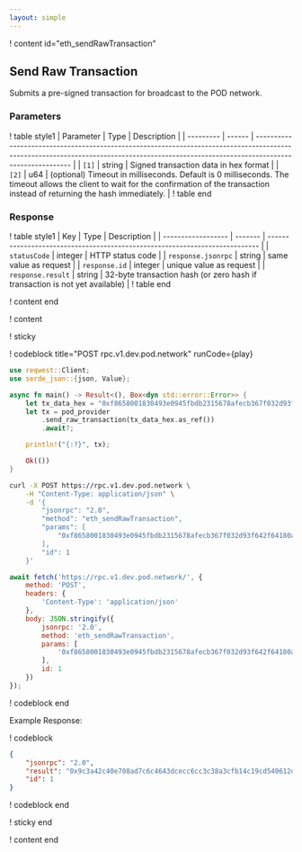 ```yaml
---
layout: simple
---
```


<script>
    async function play() {
        return fetch('https://rpc.v1.dev.pod.network/', {
            method: 'POST',
            headers: {
                'Content-Type': 'application/json'
            },
            body: JSON.stringify({
                jsonrpc: '2.0',
                method: 'eth_sendRawTransaction',
                params: [
                    '0xf8658001830493e0945fbdb2315678afecb367f032d93f642f64180aa3830f424080820a3da00f49d94d0d83d905d6372b3548d7e922d58c69e611a296d2ca3c9f762b9b5051a073e5602f6889390a284f421cc5184d05ec82923e64e86ff37e437f0600930d26'
                ],
                id: 1
            })
        });
    }
</script>

! content id="eth_sendRawTransaction"

## Send Raw Transaction

Submits a pre-signed transaction for broadcast to the POD network.

### Parameters

! table style1
| Parameter | Type   | Description                                                                                                                                                                             |
| --------- | ------ | --------------------------------------------------------------------------------------------------------------------------------------------------------------------------------------- |
| `[1]`     | string | Signed transaction data in hex format                                                                                                                                                   |
| `[2]`     | u64    | (optional) Timeout in milliseconds. Default is 0 milliseconds. The timeout allows the client to wait for the confirmation of the transaction instead of returning the hash immediately. |
! table end

### Response

! table style1
| Key                | Type    | Description                                                                 |
| ------------------ | ------- | --------------------------------------------------------------------------- |
| `statusCode`       | integer | HTTP status code                                                            |
| `response.jsonrpc` | string  | same value as request                                                       |
| `response.id`      | integer | unique value as request                                                     |
| `response.result`  | string  | 32-byte transaction hash (or zero hash if transaction is not yet available) |
! table end

! content end

! content

! sticky

! codeblock title="POST rpc.v1.dev.pod.network" runCode={play}

```rust alias="rust"
use reqwest::Client;
use serde_json::{json, Value};

async fn main() -> Result<(), Box<dyn std::error::Error>> {
    let tx_data_hex = "0xf8658001830493e0945fbdb2315678afecb367f032d93f642f64180aa3830f424080820a3da00f49d94d0d83d905d6372b3548d7e922d58c69e611a296d2ca3c9f762b9b5051a073e5602f6889390a284f421cc5184d05ec82923e64e86ff37e437f0600930d26";
    let tx = pod_provider
        .send_raw_transaction(tx_data_hex.as_ref())
        .await?;

    println!("{:?}", tx);

    Ok(())
}
```

```bash alias="curl"
curl -X POST https://rpc.v1.dev.pod.network \
    -H "Content-Type: application/json" \
    -d '{
        "jsonrpc": "2.0",
        "method": "eth_sendRawTransaction",
        "params": [
            "0xf8658001830493e0945fbdb2315678afecb367f032d93f642f64180aa3830f424080820a3da00f49d94d0d83d905d6372b3548d7e922d58c69e611a296d2ca3c9f762b9b5051a073e5602f6889390a284f421cc5184d05ec82923e64e86ff37e437f0600930d26"
        ],
        "id": 1
    }'
```

```js alias="javascript"
await fetch('https://rpc.v1.dev.pod.network/', {
	method: 'POST',
	headers: {
		'Content-Type': 'application/json'
	},
	body: JSON.stringify({
		jsonrpc: '2.0',
		method: 'eth_sendRawTransaction',
		params: [
			'0xf8658001830493e0945fbdb2315678afecb367f032d93f642f64180aa3830f424080820a3da00f49d94d0d83d905d6372b3548d7e922d58c69e611a296d2ca3c9f762b9b5051a073e5602f6889390a284f421cc5184d05ec82923e64e86ff37e437f0600930d26'
		],
		id: 1
	})
});
```


! codeblock end

Example Response:

! codeblock

```json
{
    "jsonrpc": "2.0",
    "result": "0x9c3a42c40e708ad7c6c4643dcecc6cc3c38a3cfb14c19cd540612d63f3c0c218",
    "id": 1
}
```

! codeblock end

! sticky end

! content end
